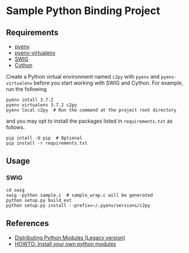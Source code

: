# Sample Python Binding Project

## Requirements

- [pyenv](https://github.com/pyenv/pyenv)
- [pyenv-virtualenv](https://github.com/pyenv/pyenv-virtualenv)
- [SWIG](http://www.swig.org/)
- [Cython](https://cython.org/)

Create a Python virtual environment named `c2py` with `pyenv` and `pyenv-virtualenv` before you start working with SWIG and Cython. For example, run the following

```shell
pyenv intall 3.7.2
pyenv virtualenv 3.7.2 c2py
pyenv local c2py  # Run the command at the project root directory
```
and you may opt to install the packages listed in `requirements.txt` as follows.

```shell
pip intall -U pip  # Optional
pip install -r requirements.txt
```

## Usage

### SWIG

```shell
cd swig
swig -python sample.i  # sample_wrap.c will be generated
python setup.py build_ext
python setup.py install --prefix=~/.pyenv/versions/c2py
```

## References

- [Distributing Python Modules (Legacy version)](https://docs.python.org/3.7/distutils/index.html)
- [HOWTO: Install your own python modules](https://www.osc.edu/book/export/html/3004)
